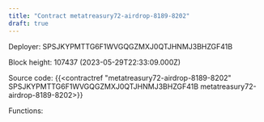 ```yaml
---
title: "Contract metatreasury72-airdrop-8189-8202"
draft: true
---
```

Deployer: SPSJKYPMTTG6F1WVGQGZMXJ0QTJHNMJ3BHZGF41B


 



Block height: 107437 (2023-05-29T22:33:09.000Z)

Source code: {{<contractref "metatreasury72-airdrop-8189-8202" SPSJKYPMTTG6F1WVGQGZMXJ0QTJHNMJ3BHZGF41B metatreasury72-airdrop-8189-8202>}}

Functions:


